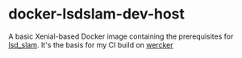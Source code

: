 # docker-lsdslam-dev-host

A basic Xenial-based Docker image containing the prerequisites for [lsd_slam](https://github.com/amarburg/lsd_slam/).  It's the basis for my CI build on [wercker](https://app.wercker.com/amarburg/lsd_slam/runs)
